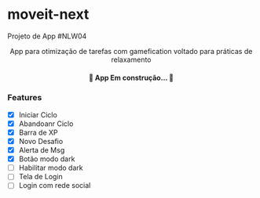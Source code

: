 # moveit-next
Projeto de App #NLW04

<p align="center">App para otimização de tarefas com gamefication voltado para práticas de relaxamento</p>


<h4 align="center"> 
	🚧  App Em construção...  🚧
</h4>

### Features

- [x] Iniciar Ciclo
- [x] Abandoanr Ciclo
- [x] Barra de XP
- [x] Novo Desafio
- [x] Alerta de Msg
- [x] Botão modo dark
- [ ] Habilitar modo dark
- [ ] Tela de Login
- [ ] Login com rede social
